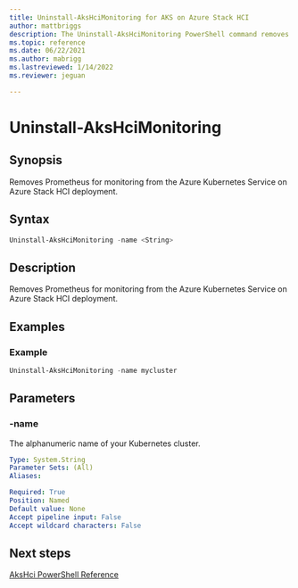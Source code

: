 ```yaml
---
title: Uninstall-AksHciMonitoring for AKS on Azure Stack HCI
author: mattbriggs
description: The Uninstall-AksHciMonitoring PowerShell command removes Prometheus-based monitoring solution.
ms.topic: reference
ms.date: 06/22/2021
ms.author: mabrigg 
ms.lastreviewed: 1/14/2022
ms.reviewer: jeguan

---
```


# Uninstall-AksHciMonitoring

## Synopsis
Removes Prometheus for monitoring from the Azure Kubernetes Service on Azure Stack HCI deployment.

## Syntax

```powershell
Uninstall-AksHciMonitoring -name <String>                     
```

## Description
Removes Prometheus for monitoring from the Azure Kubernetes Service on Azure Stack HCI deployment.

## Examples

### Example

```PowerShell
Uninstall-AksHciMonitoring -name mycluster
```

## Parameters

### -name
The alphanumeric name of your Kubernetes cluster.

```yaml
Type: System.String
Parameter Sets: (All)
Aliases:

Required: True
Position: Named
Default value: None
Accept pipeline input: False
Accept wildcard characters: False
```
## Next steps

[AksHci PowerShell Reference](index.md)